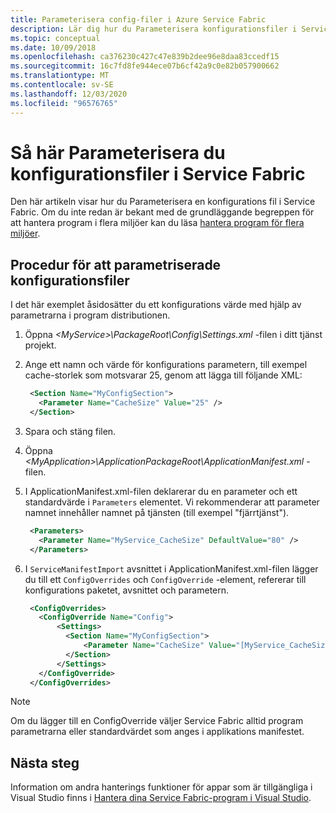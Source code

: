 ```yaml
---
title: Parameterisera config-filer i Azure Service Fabric
description: Lär dig hur du Parameterisera konfigurationsfiler i Service Fabric, en användbar teknik vid hantering av flera miljöer.
ms.topic: conceptual
ms.date: 10/09/2018
ms.openlocfilehash: ca376230c427c47e839b2dee96e8daa83ccedf15
ms.sourcegitcommit: 16c7fd8fe944ece07b6cf42a9c0e82b057900662
ms.translationtype: MT
ms.contentlocale: sv-SE
ms.lasthandoff: 12/03/2020
ms.locfileid: "96576765"
---
```

# <a name="how-to-parameterize-configuration-files-in-service-fabric"></a>Så här Parameterisera du konfigurationsfiler i Service Fabric

Den här artikeln visar hur du Parameterisera en konfigurations fil i Service Fabric.  Om du inte redan är bekant med de grundläggande begreppen för att hantera program i flera miljöer kan du läsa [hantera program för flera miljöer](service-fabric-manage-multiple-environment-app-configuration.md).

## <a name="procedure-for-parameterizing-configuration-files"></a>Procedur för att parametriserade konfigurationsfiler

I det här exemplet åsidosätter du ett konfigurations värde med hjälp av parametrarna i program distributionen.

1. Öppna *\<MyService>\PackageRoot\Config\Settings.xml* -filen i ditt tjänst projekt.
1. Ange ett namn och värde för konfigurations parametern, till exempel cache-storlek som motsvarar 25, genom att lägga till följande XML:

   ```xml
    <Section Name="MyConfigSection">
      <Parameter Name="CacheSize" Value="25" />
    </Section>
   ```

1. Spara och stäng filen.
1. Öppna *\<MyApplication>\ApplicationPackageRoot\ApplicationManifest.xml* -filen.
1. I ApplicationManifest.xml-filen deklarerar du en parameter och ett standardvärde i `Parameters` elementet.  Vi rekommenderar att parameter namnet innehåller namnet på tjänsten (till exempel "fjärrtjänst").

   ```xml
    <Parameters>
      <Parameter Name="MyService_CacheSize" DefaultValue="80" />
    </Parameters>
   ```
1. I `ServiceManifestImport` avsnittet i ApplicationManifest.xml-filen lägger du till ett `ConfigOverrides` och `ConfigOverride` -element, refererar till konfigurations paketet, avsnittet och parametern.

   ```xml
    <ConfigOverrides>
      <ConfigOverride Name="Config">
          <Settings>
            <Section Name="MyConfigSection">
                <Parameter Name="CacheSize" Value="[MyService_CacheSize]" />
            </Section>
          </Settings>
      </ConfigOverride>
    </ConfigOverrides>
   ```

> [!NOTE]
> Om du lägger till en ConfigOverride väljer Service Fabric alltid program parametrarna eller standardvärdet som anges i applikations manifestet.
>
>

## <a name="next-steps"></a>Nästa steg
Information om andra hanterings funktioner för appar som är tillgängliga i Visual Studio finns i [Hantera dina Service Fabric-program i Visual Studio](service-fabric-manage-application-in-visual-studio.md).
